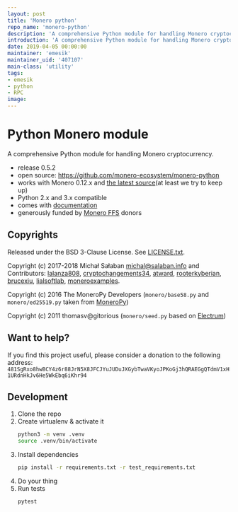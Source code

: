 ```yaml
---
layout: post
title: 'Monero python'
repo_name: 'monero-python'
description: 'A comprehensive Python module for handling Monero cryptocurrency'
introduction: 'A comprehensive Python module for handling Monero cryptocurrency'
date: 2019-04-05 00:00:00
maintainer: 'emesik'
maintainer_uid: '407107'
main-class: 'utility'
tags:
- emesik
- python
- RPC
image: 
---
```


Python Monero module
====================

A comprehensive Python module for handling Monero cryptocurrency.

* release 0.5.2
* open source: https://github.com/monero-ecosystem/monero-python
* works with Monero 0.12.x and [the latest source]\(at least we try to keep up\)
* Python 2.x and 3.x compatible
* comes with [documentation]
* generously funded by [Monero FFS] donors

[the latest source]: https://github.com/monero-project/monero
[documentation]: http://monero-python.readthedocs.io/en/latest/
[Monero FFS]: https://forum.getmonero.org/9/work-in-progress

Copyrights
----------

Released under the BSD 3-Clause License. See [LICENSE.txt].

Copyright (c) 2017-2018 Michał Sałaban <michal@salaban.info> and Contributors: [lalanza808], [cryptochangements34], [atward], [rooterkyberian], [brucexiu],
[lialsoftlab], [moneroexamples].

Copyright (c) 2016 The MoneroPy Developers (``monero/base58.py`` and ``monero/ed25519.py`` taken from [MoneroPy])

Copyright (c) 2011 thomasv@gitorious (``monero/seed.py`` based on [Electrum])

[LICENSE.txt]: LICENSE.txt
[MoneroPy]: https://github.com/bigreddmachine/MoneroPy
[Electrum]: https://github.com/spesmilo/electrum
[lalanza808]: https://github.com/lalanza808
[cryptochangements34]: https://github.com/cryptochangements34
[atward]: https://github.com/atward
[rooterkyberian]: https://github.com/rooterkyberian
[brucexiu]: https://github.com/brucexiu
[lialsoftlab]: https://github.com/lialsoftlab
[moneroexamples]: https://github.com/moneroexamples

Want to help?
-------------

If you find this project useful, please consider a donation to the following address:
``481SgRxo8hwBCY4z6r88JrN5X8JFCJYuJUDuJXGybTwaVKyoJPKoGj3hQRAEGgQTdmV1xH1URdnHkJv6He5WkEbq6iKhr94``


Development
-----------

1. Clone the repo
2. Create virtualenv & activate it
    ```bash
    python3 -m venv .venv
    source .venv/bin/activate
    ```
3. Install dependencies
    ```bash
    pip install -r requirements.txt -r test_requirements.txt
    ```
4. Do your thing
5. Run tests
    ```bash
    pytest
    ```
